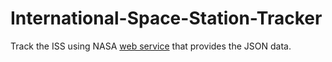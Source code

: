 # International-Space-Station-Tracker
Track the ISS using NASA [web service](http://api.open-notify.org/) that provides the JSON data.
